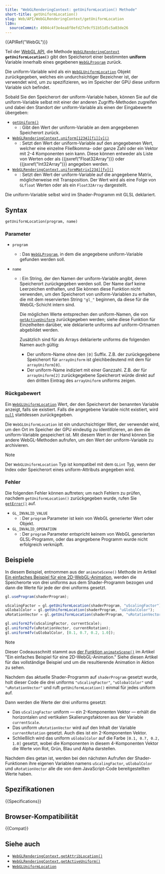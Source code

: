 ```yaml
---
title: "WebGLRenderingContext: getUniformLocation() Methode"
short-title: getUniformLocation()
slug: Web/API/WebGLRenderingContext/getUniformLocation
l10n:
  sourceCommit: 4904c4f3e4ea8f8efd27e9cf51b51d5c5a03de26
---
```


{{APIRef("WebGL")}}

Teil der [WebGL API](/de/docs/Web/API/WebGL_API), die Methode [`WebGLRenderingContext`](/de/docs/Web/API/WebGLRenderingContext) **`getUniformLocation()`** gibt den Speicherort einer bestimmten **uniform** Variable innerhalb eines gegebenen [`WebGLProgram`](/de/docs/Web/API/WebGLProgram) zurück.

Die uniform-Variable wird als ein [`WebGLUniformLocation`](/de/docs/Web/API/WebGLUniformLocation) Objekt zurückgegeben, welches ein undurchsichtiger Bezeichner ist, der verwendet wird, um zu spezifizieren, wo im Speicher der GPU diese uniform Variable sich befindet.

Sobald Sie den Speicherort der uniform-Variable haben, können Sie auf die uniform-Variable selbst mit einer der anderen Zugriffs-Methoden zugreifen und dabei den Standort der uniform-Variable als einen der Eingabewerte übergeben:

- [`getUniform()`](/de/docs/Web/API/WebGLRenderingContext/getUniform)
  - : Gibt den Wert der uniform-Variable an dem angegebenen Speicherort zurück.
- [`WebGLRenderingContext.uniform[1234][fi][v]()`](/de/docs/Web/API/WebGLRenderingContext/uniform)
  - : Setzt den Wert der uniform-Variable auf den angegebenen Wert, welcher eine einzelne Fließkomma- oder ganze Zahl oder ein Vektor mit 2-4 Komponenten sein kann. Diese können entweder als Liste von Werten oder als {{jsxref("Float32Array")}} oder {{jsxref("Int32Array")}} angegeben werden.
- [`WebGLRenderingContext.uniformMatrix[234][fv]()`](/de/docs/Web/API/WebGLRenderingContext/uniformMatrix)
  - : Setzt den Wert der uniform-Variable auf die angegebene Matrix, möglicherweise mit Transposition. Der Wert wird als eine Folge von `GLfloat` Werten oder als ein `Float32Array` dargestellt.

Die uniform-Variable selbst wird im Shader-Programm mit GLSL deklariert.

## Syntax

```js-nolint
getUniformLocation(program, name)
```

### Parameter

- `program`
  - : Das [`WebGLProgram`](/de/docs/Web/API/WebGLProgram), in dem die angegebene uniform-Variable gefunden werden soll.
- `name`

  - : Ein String, der den Namen der uniform-Variable angibt, deren Speicherort zurückgegeben werden soll. Der Name darf keine Leerzeichen enthalten, und Sie können diese Funktion nicht verwenden, um den Speicherort von uniform-Variablen zu erhalten, die mit dem reservierten String `"gl_"` beginnen, da diese für die WebGL-Schicht intern sind.

    Die möglichen Werte entsprechen den uniform-Namen, die von [`getActiveUniform`](/de/docs/Web/API/WebGLRenderingContext/getActiveUniform) zurückgegeben werden; siehe diese Funktion für Einzelheiten darüber, wie deklarierte uniforms auf uniform-Ortnamen abgebildet werden.

    Zusätzlich sind für als Arrays deklarierte uniforms die folgenden Namen auch gültig:

    - Der uniform-Name ohne den `[0]` Suffix. Z.B. der zurückgegebene Speicherort für `arrayUniform` ist gleichbedeutend mit dem für `arrayUniform[0]`.
    - Der uniform-Name indiziert mit einer Ganzzahl. Z.B. der für `arrayUniform[2]` zurückgegebene Speicherort würde direkt auf den dritten Eintrag des `arrayUniform` uniforms zeigen.

### Rückgabewert

Ein [`WebGLUniformLocation`](/de/docs/Web/API/WebGLUniformLocation) Wert, der den Speicherort der benannten Variable anzeigt, falls sie existiert. Falls die angegebene Variable nicht existiert, wird [`null`](/de/docs/Web/JavaScript/Reference/Operators/null) stattdessen zurückgegeben.

Die `WebGLUniformLocation` ist ein undurchsichtiger Wert, der verwendet wird, um den Ort im Speicher der GPU eindeutig zu identifizieren, an dem die uniform-Variable gespeichert ist. Mit diesem Wert in der Hand können Sie andere WebGL-Methoden aufrufen, um den Wert der uniform-Variable zu archivieren.

> [!NOTE]
> Der `WebGLUniformLocation` Typ ist kompatibel mit dem `GLint` Typ, wenn der Index oder Speicherort eines uniform-Attributs angegeben wird.

### Fehler

Die folgenden Fehler können auftreten; um nach Fehlern zu prüfen, nachdem `getUniformLocation()` zurückgegeben wurde, rufen Sie [`getError()`](/de/docs/Web/API/WebGLRenderingContext/getError) auf.

- `GL_INVALID_VALUE`
  - : Der `program` Parameter ist kein von WebGL generierter Wert oder Objekt.
- `GL_INVALID_OPERATION`
  - : Der `program` Parameter entspricht keinem von WebGL generierten GLSL-Programm, oder das angegebene Programm wurde nicht erfolgreich verknüpft.

## Beispiele

In diesem Beispiel, entnommen aus der `animateScene()` Methode im Artikel [Ein einfaches Beispiel für eine 2D-WebGL-Animation](/de/docs/Web/API/WebGL_API/Basic_2D_animation_example#drawing_and_animating_the_scene), werden die Speicherorte von drei uniforms aus dem Shader-Programm bezogen und dann die Werte für jede der drei uniforms gesetzt.

```js
gl.useProgram(shaderProgram);

uScalingFactor = gl.getUniformLocation(shaderProgram, "uScalingFactor");
uGlobalColor = gl.getUniformLocation(shaderProgram, "uGlobalColor");
uRotationVector = gl.getUniformLocation(shaderProgram, "uRotationVector");

gl.uniform2fv(uScalingFactor, currentScale);
gl.uniform2fv(uRotationVector, currentRotation);
gl.uniform4fv(uGlobalColor, [0.1, 0.7, 0.2, 1.0]);
```

> [!NOTE]
> Dieser Codeausschnitt stammt aus [der Funktion `animateScene()`](/de/docs/Web/API/WebGL_API/Basic_2D_animation_example#drawing_and_animating_the_scene) im Artikel "Ein einfaches Beispiel für eine 2D-WebGL-Animation."
> Siehe diesen Artikel für das vollständige Beispiel und um die resultierende Animation in Aktion zu sehen.

Nachdem das aktuelle Shader-Programm auf `shaderProgram` gesetzt wurde, holt dieser Code die drei uniforms `"uScalingFactor"`, `"uGlobalColor"` und `"uRotationVector"` und ruft `getUniformLocation()` einmal für jedes uniform auf.

Dann werden die Werte der drei uniforms gesetzt:

- Das `uScalingFactor` uniform — ein 2-Komponenten Vektor — erhält die horizontalen und vertikalen Skalierungsfaktoren aus der Variable `currentScale`.
- Das uniform `uRotationVector` wird auf den Inhalt der Variable `currentRotation` gesetzt. Auch dies ist ein 2-Komponenten Vektor.
- Schließlich wird das uniform `uGlobalColor` auf die Farbe `[0.1, 0.7, 0.2, 1.0]` gesetzt, wobei die Komponenten in diesem 4-Komponenten Vektor die Werte von Rot, Grün, Blau und Alpha darstellen.

Nachdem dies getan ist, werden bei den nächsten Aufrufen der Shader-Funktionen ihre eigenen Variablen namens `uScalingFactor`, `uGlobalColor` und `uRotationVector` alle die von dem JavaScript-Code bereitgestellten Werte haben.

## Spezifikationen

{{Specifications}}

## Browser-Kompatibilität

{{Compat}}

## Siehe auch

- [`WebGLRenderingContext.getAttribLocation()`](/de/docs/Web/API/WebGLRenderingContext/getAttribLocation)
- [`WebGLRenderingContext.getActiveUniform()`](/de/docs/Web/API/WebGLRenderingContext/getActiveUniform)
- [`WebGLUniformLocation`](/de/docs/Web/API/WebGLUniformLocation)

